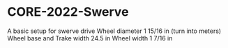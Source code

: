 # CORE-2022-Swerve
A basic setup for swerve drive
Wheel diameter 1 15/16 in (turn into meters)
Wheel base and Trake width 24.5 in
Wheel width 1 7/16 in
